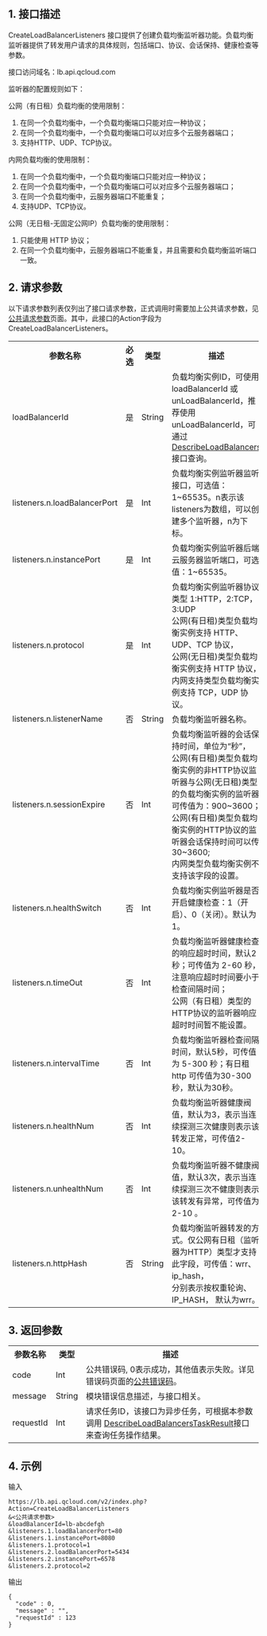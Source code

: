## 1. 接口描述
 CreateLoadBalancerListeners 接口提供了创建负载均衡监听器功能。负载均衡监听器提供了转发用户请求的具体规则，包括端口、协议、会话保持、健康检查等参数。
 
接口访问域名：lb.api.qcloud.com
 
监听器的配置规则如下：

公网（有日租）负载均衡的使用限制：

1) 在同一个负载均衡中，一个负载均衡端口只能对应一种协议；
2) 在同一个负载均衡中，一个负载均衡端口可以对应多个云服务器端口；
3) 支持HTTP、UDP、TCP协议。

内网负载均衡的使用限制：

1) 在同一个负载均衡中，一个负载均衡端口只能对应一种协议；
2) 在同一个负载均衡中，一个负载均衡端口可以对应多个云服务器端口；
3) 在同一个负载均衡中，云服务器端口不能重复；
4) 支持UDP、TCP协议。

公网（无日租-无固定公网IP）负载均衡的使用限制：

1) 只能使用 HTTP 协议；
2) 在同一个负载均衡中，云服务器端口不能重复，并且需要和负载均衡监听端口一致。
## 2. 请求参数
   以下请求参数列表仅列出了接口请求参数，正式调用时需要加上公共请求参数，见[公共请求参数](/doc/api/244/4183)页面。其中，此接口的Action字段为 CreateLoadBalancerListeners。

<table class="t"><tbody><tr>
<th><b>参数名称</b></th>
<th><b>必选</b></th>
<th><b>类型</b></th>
<th><b>描述</b></th>
<tr>
<td> loadBalancerId
<td> 是
<td> String
<td> 负载均衡实例ID，可使用loadBalancerId 或 unLoadBalancerId，推荐使用unLoadBalancerId，可通过<a href="https://www.qcloud.com/doc/api/244/%E6%9F%A5%E8%AF%A2%E8%B4%9F%E8%BD%BD%E5%9D%87%E8%A1%A1%E5%AE%9E%E4%BE%8B%E5%88%97%E8%A1%A8" title="DescribeLoadBalancers">DescribeLoadBalancers</a>接口查询。
<tr>
<td> listeners.n.loadBalancerPort
<td> 是
<td> Int
<td> 负载均衡实例监听器监听接口，可选值：1~65535。n表示该listeners为数组，可以创建多个监听器，n为下标。
<tr>
<td> listeners.n.instancePort
<td> 是
<td> Int
<td> 负载均衡实例监听器后端云服务器监听端口，可选值：1~65535。
<tr>
<td> listeners.n.protocol
<td> 是
<td> Int
<td> 负载均衡实例监听器协议类型 1:HTTP，2:TCP，3:UDP <br>
公网(有日租)类型负载均衡实例支持 HTTP、UDP、TCP 协议，<br>
公网(无日租)类型负载均衡实例支持 HTTP 协议，<br>
内网支持类型负载均衡实例支持 TCP，UDP 协议。
<tr>
<td> listeners.n.listenerName
<td> 否
<td> String
<td> 负载均衡监听器名称。
<tr>
<td> listeners.n.sessionExpire
<td> 否
<td> Int
<td> 负载均衡监听器的会话保持时间，单位为“秒”，<br>
公网(有日租)类型负载均衡实例的非HTTP协议监听器与公网(无日租)类型的负载均衡实例的监听器可传值为：900~3600；<br>公网(有日租)类型负载均衡实例的HTTP协议的监听器会话保持时间可以传30~3600;<br>内网类型负载均衡实例不支持该字段的设置。
<tr>
<td> listeners.n.healthSwitch
<td> 否
<td> Int
<td> 负载均衡实例监听器是否开启健康检查：1（开启）、0（关闭）。默认为1。
<tr>
<td> listeners.n.timeOut
<td> 否
<td> Int
<td> 负载均衡监听器健康检查的响应超时时间，默认2秒；可传值为 2-60 秒，注意响应超时时间要小于检查间隔时间；<br>
公网（有日租）类型的HTTP协议的监听器响应超时时间暂不能设置。
<tr>
<td> listeners.n.intervalTime
<td> 否
<td> Int
<td> 负载均衡监听器检查间隔时间，默认5秒，可传值为 5-300 秒；有日租http 可传值为30-300秒，默认为30秒。
<tr>
<td> listeners.n.healthNum
<td> 否
<td> Int
<td> 负载均衡监听器健康阀值，默认为3，表示当连续探测三次健康则表示该转发正常，可传值2-10。
<tr>
<td> listeners.n.unhealthNum
<td> 否
<td> Int
<td> 负载均衡监听器不健康阀值，默认3次，表示当连续探测三次不健康则表示该转发有异常，可传值为2-10 。
<tr>
<td> listeners.n.httpHash
<td> 否
<td> String
<td> 负载均衡监听器转发的方式。仅公网有日租（监听器为HTTP）类型才支持此字段，可传值：wrr、ip_hash，<br>分别表示按权重轮询、IP_HASH， 默认为wrr。
</tbody></table>

 

## 3. 返回参数
 
<table class="t"><tbody><tr>
<th><b>参数名称</b></th>
<th><b>类型</b></th>
<th><b>描述</b></th>
<tr>
<td> code
<td> Int
<td> 公共错误码, 0表示成功，其他值表示失败。详见错误码页面的<a href="https://www.qcloud.com/doc/api/244/%E9%94%99%E8%AF%AF%E7%A0%81#1.E3.80.81.E5.85.AC.E5.85.B1.E9.94.99.E8.AF.AF.E7.A0.81" title="公共错误码">公共错误码</a>。
<tr>
<td> message
<td> String
<td> 模块错误信息描述，与接口相关。
<tr>
<td> requestId
<td> Int
<td> 请求任务ID，该接口为异步任务，可根据本参数调用
<a href="/doc/api/244/4007">DescribeLoadBalancersTaskResult</a>接口来查询任务操作结果。
</tbody></table>




## 4. 示例
 
输入
```
https://lb.api.qcloud.com/v2/index.php?Action=CreateLoadBalancerListeners
&<公共请求参数>
&loadBalancerId=lb-abcdefgh
&listeners.1.loadBalancerPort=80
&listeners.1.instancePort=8080
&listeners.1.protocol=1
&listeners.2.loadBalancerPort=5434
&listeners.2.instancePort=6578
&listeners.2.protocol=2
```
输出
```
{
  "code" : 0,
  "message" : "",
  "requestId" : 123
}
```


